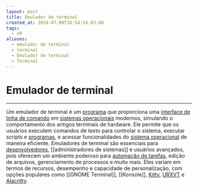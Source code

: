 ```yaml
---
layout: post
title: Emulador de terminal
created_at: 2024-07-09T16:54:54-03:00
tags:
  - v0
aliases:
  - emulador de terminal
  - terminal
  - Emulador de terminal
  - Terminal
---
```

# Emulador de terminal
---

Um emulador de terminal é um [programa](api/2024/07/2024-07-02-Software.md) que proporciona uma [interface de linha de comando](_insight/2024/07/2024-07-09-CLI.md) em [sistemas operacionais](api/2024/06/2024-06-30-Sistema_Operacional.md) modernos, simulando o comportamento dos antigos terminais de hardware. Ele permite que os usuários executem comandos de texto para controlar o sistema, executar scripts e [programas](api/2024/07/2024-07-02-Software.md), e acessar funcionalidades do [sistema operacional](api/2024/06/2024-06-30-Sistema_Operacional.md) de maneira eficiente. Emuladores de terminal são essenciais para [desenvolvedores](2024-07-12-Desenvolvedores.md), [[administradores de sistemas]] e usuários avançados, pois oferecem um ambiente poderoso para [automação de tarefas](2024-07-12-Automação_de_tarefas.md), edição de arquivos, gerenciamento de processos e muito mais. Eles variam em termos de recursos, desempenho e capacidade de personalização, com opções populares como [[GNOME Terminal]], [[Konsole]], [Kitty](api/2024/07/2024-07-09-Terminal_Kitty.md), [URXVT](api/2024/07/2024-07-09-Terminal_URXVT.md) e [Alacritty](api/2024/07/2024-07-09-Terminal_Alacritty.md).